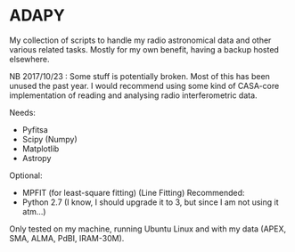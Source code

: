 ADAPY
=====
My collection of scripts to handle my radio astronomical data and other various related tasks.
Mostly for my own benefit, having a backup hosted elsewhere.

NB 2017/10/23 : Some stuff is potentially broken. Most of this has been unused the past year. 
I would recommend using some kind of CASA-core implementation of reading and analysing radio interferometric data.

Needs:
- Pyfitsa
- Scipy (Numpy)
- Matplotlib
- Astropy

Optional:
- MPFIT (for least-square fitting) (Line Fitting)
Recommended:
- Python 2.7 (I know, I should upgrade it to 3, but since I am not using it atm...)

Only tested on my machine, running Ubuntu Linux and with my data (APEX, SMA, ALMA, PdBI, IRAM-30M). 
